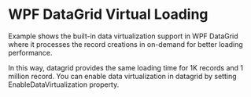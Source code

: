 # WPF DataGrid Virtual Loading
Example shows the built-in data virtualization support in WPF DataGrid where it processes the record creations in on-demand for better loading performance. 

In this way, datagrid provides the same loading time for 1K records and 1 million record. You can enable data virtualization in datagrid by setting EnableDataVirtualization property.
